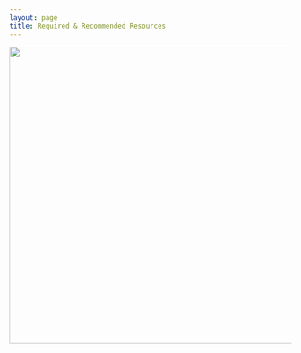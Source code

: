 ```yaml
---
layout: page
title: Required & Recommended Resources
---
```


<a href="http://astore.amazon.com/rph0f-20" target="_blank"><img src="https://daveslinks.s3-us-west-1.amazonaws.com/aStoreLinkPic3.png" width="530px"></a>

<!-- <iframe src="http://astore.amazon.com/rph0f-20" width="664px" height="1000px" frameborder="0" style="border-bottom: solid 1px #f2f2f2; margin-top:12px; max-width: 120%; overflow-x: visible;"></iframe>

<iframe src="http://astore.amazon.com/rph0f-20" width="90%" height="4000" frameborder="0" scrolling="no"></iframe> -->